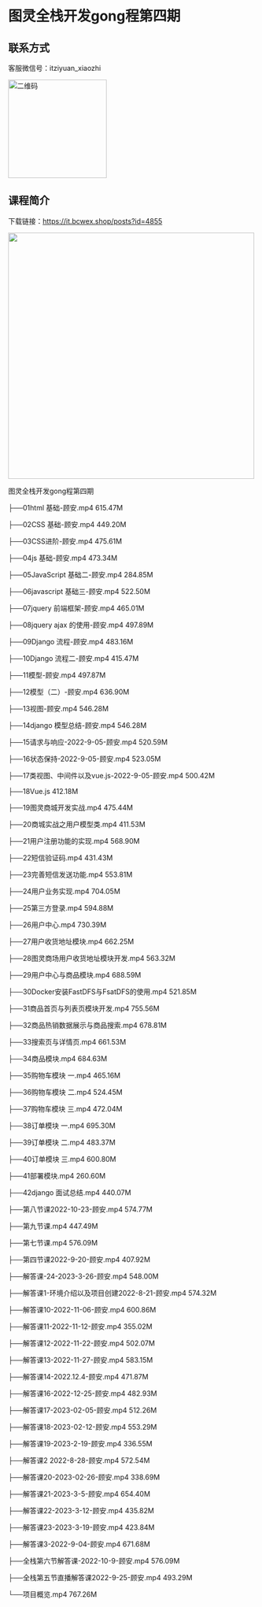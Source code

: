 # 图灵全栈开发gong程第四期

## 联系方式

客服微信号：itziyuan_xiaozhi

<img src="https://ziyuanyun.oss-cn-guangzhou.aliyuncs.com/common/20240614073449/666b82192834a.jpg" width="200" height="200" alt="二维码">

## 课程简介

下载链接：https://it.bcwex.shop/posts?id=4855

<img src="https://ziyuanyun.oss-cn-guangzhou.aliyuncs.com/yun/20241201153933/674c12b57027c.jpg" width="500" alt="">

  

 图灵全栈开发gong程第四期

 ├──01html 基础-顾安.mp4 615.47M

 ├──02CSS 基础-顾安.mp4 449.20M

 ├──03CSS进阶-顾安.mp4 475.61M

 ├──04js 基础-顾安.mp4 473.34M

 ├──05JavaScript 基础二-顾安.mp4 284.85M

 ├──06javascript 基础三-顾安.mp4 522.50M

 ├──07jquery 前端框架-顾安.mp4 465.01M

 ├──08jquery ajax 的使用-顾安.mp4 497.89M

 ├──09Django 流程-顾安.mp4 483.16M

 ├──10Django 流程二-顾安.mp4 415.47M

 ├──11模型-顾安.mp4 497.87M

 ├──12模型（二）-顾安.mp4 636.90M

 ├──13视图-顾安.mp4 546.28M

 ├──14django 模型总结-顾安.mp4 546.28M

 ├──15请求与响应-2022-9-05-顾安.mp4 520.59M

 ├──16状态保持-2022-9-05-顾安.mp4 523.05M

 ├──17类视图、中间件以及vue.js-2022-9-05-顾安.mp4 500.42M

 ├──18Vue.js 412.18M

 ├──19图灵商城开发实战.mp4 475.44M

 ├──20商城实战之用户模型类.mp4 411.53M

 ├──21用户注册功能的实现.mp4 568.90M

 ├──22短信验证码.mp4 431.43M

 ├──23完善短信发送功能.mp4 553.81M

 ├──24用户业务实现.mp4 704.05M

 ├──25第三方登录.mp4 594.88M

 ├──26用户中心.mp4 730.39M

 ├──27用户收货地址模块.mp4 662.25M

 ├──28图灵商场用户收货地址模块开发.mp4 563.32M

 ├──29用户中心与商品模块.mp4 688.59M

 ├──30Docker安装FastDFS与FsatDFS的使用.mp4 521.85M

 ├──31商品首页与列表页模块开发.mp4 755.56M

 ├──32商品热销数据展示与商品搜索.mp4 678.81M

 ├──33搜索页与详情页.mp4 661.53M

 ├──34商品模块.mp4 684.63M

 ├──35购物车模块 一.mp4 465.16M

 ├──36购物车模块 二.mp4 524.45M

 ├──37购物车模块 三.mp4 472.04M

 ├──38订单模块 一.mp4 695.30M

 ├──39订单模块 二.mp4 483.37M

 ├──40订单模块 三.mp4 600.80M

 ├──41部署模块.mp4 260.60M

 ├──42django 面试总结.mp4 440.07M

 ├──第八节课2022-10-23-顾安.mp4 574.77M

 ├──第九节课.mp4 447.49M

 ├──第七节课.mp4 576.09M

 ├──第四节课2022-9-20-顾安.mp4 407.92M

 ├──解答课-24-2023-3-26-顾安.mp4 548.00M

 ├──解答课1-环境介绍以及项目创建2022-8-21-顾安.mp4 574.32M

 ├──解答课10-2022-11-06-顾安.mp4 600.86M

 ├──解答课11-2022-11-12-顾安.mp4 355.02M

 ├──解答课12-2022-11-22-顾安.mp4 502.07M

 ├──解答课13-2022-11-27-顾安.mp4 583.15M

 ├──解答课14-2022.12.4-顾安.mp4 471.87M

 ├──解答课16-2022-12-25-顾安.mp4 482.93M

 ├──解答课17-2023-02-05-顾安.mp4 512.26M

 ├──解答课18-2023-02-12-顾安.mp4 553.29M

 ├──解答课19-2023-2-19-顾安.mp4 336.55M

 ├──解答课2 2022-8-28-顾安.mp4 572.54M

 ├──解答课20-2023-02-26-顾安.mp4 338.69M

 ├──解答课21-2023-3-5-顾安.mp4 654.40M

 ├──解答课22-2023-3-12-顾安.mp4 435.82M

 ├──解答课23-2023-3-19-顾安.mp4 423.84M

 ├──解答课3-2022-9-04-顾安.mp4 671.68M

 ├──全栈第六节解答课-2022-10-9-顾安.mp4 576.09M

 ├──全栈第五节直播解答课2022-9-25-顾安.mp4 493.29M

 └──项目概览.mp4 767.26M

  